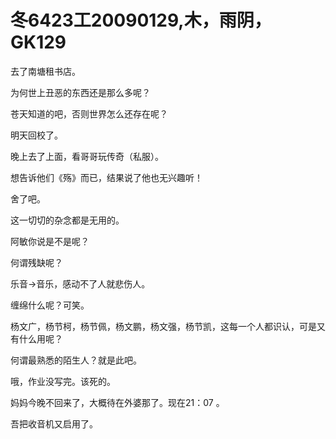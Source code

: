 # 冬6423工20090129,木，雨阴，GK129

去了南塘租书店。

为何世上丑恶的东西还是那么多呢？

苍天知道的吧，否则世界怎么还存在呢？

明天回校了。

晚上去了上面，看哥哥玩传奇（私服）。

想告诉他们《殇》而已，结果说了他也无兴趣听！

舍了吧。

这一切切的杂念都是无用的。

阿敏你说是不是呢？

何谓残缺呢？

乐音->音乐，感动不了人就悲伤人。

缠绵什么呢？可笑。

杨文广，杨节柯，杨节佩，杨文鹏，杨文强，杨节凯，这每一个人都识认，可是又有什么用呢？

何谓最熟悉的陌生人？就是此吧。

哦，作业没写完。该死的。

妈妈今晚不回来了，大概待在外婆那了。现在21：07 。

吾把收音机又启用了。
